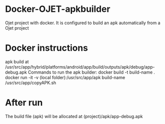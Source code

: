 # Docker-OJET-apkbuilder
Ojet project with docker. It is configured to build an apk automatically from a Ojet project


# Docker instructions
apk build at /usr/src/app/hybrid/platforms/android/app/build/outputs/apk/debug/app-debug.apk
Commands to run the apk builder:
docker build -t build-name .
docker run -it -v (local folder):/usr/src/app/apk build-name /usr/src/app/copyAPK.sh

# After run
The build file (apk) will be allocated at (project)/apk/app-debug.apk
